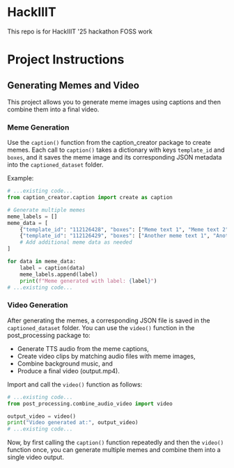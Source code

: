 # HackIIIT
 This repo is for HackIIIT '25 hackathon FOSS work

# Project Instructions

## Generating Memes and Video

This project allows you to generate meme images using captions and then combine them into a final video.

### Meme Generation

Use the `caption()` function from the caption_creator package to create memes. Each call to `caption()` takes a dictionary with keys `template_id` and `boxes`, and it saves the meme image and its corresponding JSON metadata into the `captioned_dataset` folder.

Example:
````python
# ...existing code...
from caption_creator.caption import create as caption

# Generate multiple memes
meme_labels = []
meme_data = [
    {"template_id": "112126428", "boxes": ["Meme text 1", "Meme text 2"]},
    {"template_id": "112126429", "boxes": ["Another meme text 1", "Another meme text 2"]},
    # Add additional meme data as needed
]

for data in meme_data:
    label = caption(data)
    meme_labels.append(label)
    print(f"Meme generated with label: {label}")
# ...existing code...
````

### Video Generation

After generating the memes, a corresponding JSON file is saved in the `captioned_dataset` folder. You can use the `video()` function in the post_processing package to:
  - Generate TTS audio from the meme captions,
  - Create video clips by matching audio files with meme images,
  - Combine background music, and
  - Produce a final video (output.mp4).
  
Import and call the `video()` function as follows:
````python
# ...existing code...
from post_processing.combine_audio_video import video

output_video = video()
print("Video generated at:", output_video)
# ...existing code...
````

Now, by first calling the `caption()` function repeatedly and then the `video()` function once, you can generate multiple memes and combine them into a single video output.
